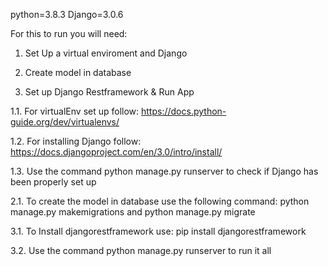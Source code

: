 python=3.8.3
Django=3.0.6


For this to run you will need:
1. Set Up a virtual enviroment and Django

2. Create model in database

3. Set up Django Restframework & Run App

1.1. For virtualEnv set up follow: https://docs.python-guide.org/dev/virtualenvs/

1.2. For installing Django follow: https://docs.djangoproject.com/en/3.0/intro/install/

1.3. Use the command python manage.py runserver to check if Django has been properly set up

2.1. To create the model in database use the following command: python manage.py makemigrations and python manage.py migrate

3.1. To Install djangorestframework use: pip install djangorestframework

3.2. Use the command python manage.py runserver to run it all

